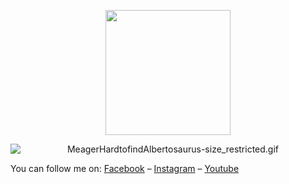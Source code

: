 <p align="center">
  
<img src="https://github.com/thompsonemerson/thompsonemerson/raw/master/cover-thompson.png" height="200"/>
</p>
 <p align="center">
<img data-target="animated-image.replacedImage" alt="MeagerHardtofindAlbertosaurus-size_restricted.gif" class="AnimatedImagePlayer-animatedImage" src="https://github.com/Schweinepriester/Schweinepriester/raw/master/MeagerHardtofindAlbertosaurus-size_restricted.gif" style="display: block; opacity: 1;">
  </p> 

<p dir="auto">You can follow me on: <a href="https://www.facebook.com/profile.php?id=100019539461138" rel="nofollow">Facebook</a> – <a href="https://www.instagram.com/hiepunder/" rel="nofollow">Instagram</a> – <a href="https://www.youtube.com/channel/UCe3nfx3pEPsU-m4siwCh4ng" rel="nofollow">Youtube</a> </p>

